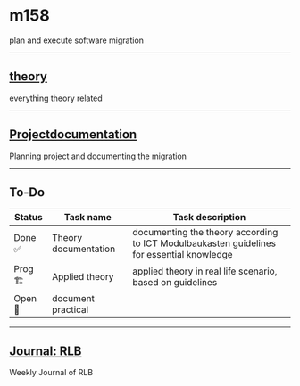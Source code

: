 # m158
plan and execute software migration

 ---

## [theory](knowledge_base/readme.md)
everything theory related

---

## [Projectdocumentation](projectdocumentation/readme.md)
Planning project and documenting the migration

---

## To-Do
| Status | Task name             | Task description                                                                          |
|--------|-----------------------|-------------------------------------------------------------------------------------------|
| Done ✅ | Theory documentation | documenting the theory according to ICT Modulbaukasten guidelines for essential knowledge |
| Prog 🏗️ | Applied theory       | applied theory in real life scenario, based on guidelines                                 |
| Open 🔲 | document practical   |                                                                                           |

---

## [Journal: RLB](https://github.com/Campus-Castolo/m158/wiki/Journal:-RLB)
Weekly Journal of RLB
